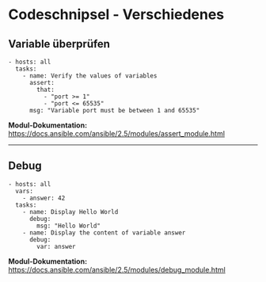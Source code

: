 # Codeschnipsel - Verschiedenes
## Variable überprüfen
```
- hosts: all
  tasks:
    - name: Verify the values of variables
      assert:
        that:
          - "port >= 1"
          - "port <= 65535"
      msg: "Variable port must be between 1 and 65535"
```
**Modul-Dokumentation:** https://docs.ansible.com/ansible/2.5/modules/assert_module.html

----------------------------

## Debug
```
- hosts: all
  vars:
    - answer: 42
  tasks:
    - name: Display Hello World
      debug:
        msg: "Hello World"
    - name: Display the content of variable answer
      debug:
        var: answer
```
**Modul-Dokumentation:** https://docs.ansible.com/ansible/2.5/modules/debug_module.html
